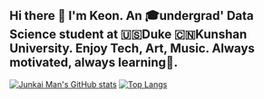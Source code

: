 ## Hi there 👋 I'm Keon. An 🎓undergrad' Data Science student at 🇺🇸Duke 🇨🇳Kunshan University. Enjoy Tech, Art, Music. Always motivated, always learning🚀.

[![Junkai Man's GitHub stats](https://github-readme-stats.vercel.app/api?username=junkaiman&bg_color=30,e96443,904e95&title_color=fff&text_color=fff)](https://github.com/junkaiman)
[![Top Langs](https://github-readme-stats.vercel.app/api/top-langs/?username=junkaiman&layout=compact)](https://github.com/junkaiman)
